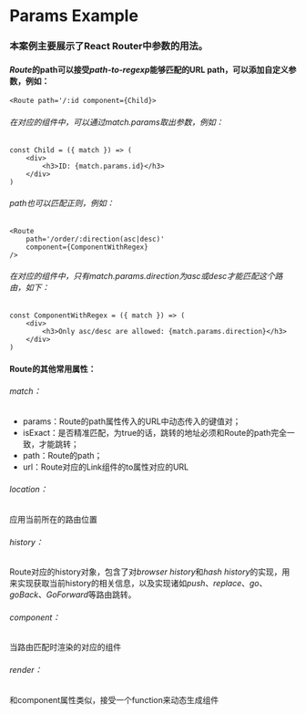 # Params Example
### 本案例主要展示了React Router中参数的用法。
#### *Route*的path可以接受*path-to-regexp*能够匹配的URL path，可以添加自定义参数，例如：
    <Route path='/:id component={Child}>
###### 在对应的组件中，可以通过match.params取出参数，例如：
    const Child = ({ match }) => (
        <div>
            <h3>ID: {match.params.id}</h3>
        </div>
    )

###### path也可以匹配正则，例如：
    <Route
        path='/order/:direction(asc|desc)'
        component={ComponentWithRegex} 
    />
###### 在对应的组件中，只有match.params.direction为asc或desc才能匹配这个路由，如下：
    const ComponentWithRegex = ({ match }) => (
        <div>
            <h3>Only asc/desc are allowed: {match.params.direction}</h3>
        </div>
    )



#### Route的其他常用属性：
###### *match：*
* params：Route的path属性传入的URL中动态传入的键值对；
* isExact：是否精准匹配，为true的话，跳转的地址必须和Route的path完全一致，才能跳转；
* path：Route的path；
* url：Route对应的Link组件的to属性对应的URL
###### *location：*
应用当前所在的路由位置
###### *history：*
Route对应的history对象，包含了对*browser history*和*hash history*的实现，用来实现获取当前history的相关信息，以及实现诸如*push*、*replace*、*go*、*goBack*、*GoForward*等路由跳转。
###### *component：*
当路由匹配时渲染的对应的组件
###### *render：*
和component属性类似，接受一个function来动态生成组件
